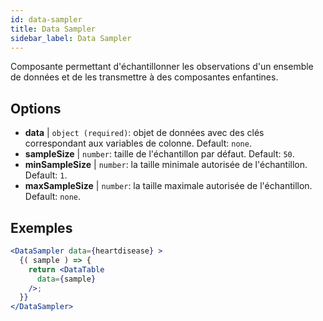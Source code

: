 ```yaml
---
id: data-sampler 
title: Data Sampler
sidebar_label: Data Sampler
---
```


Composante permettant d'échantillonner les observations d'un ensemble de données et de les transmettre à des composantes enfantines.

## Options

* __data__ | `object (required)`: objet de données avec des clés correspondant aux variables de colonne. Default: `none`.
* __sampleSize__ | `number`: taille de l'échantillon par défaut. Default: `50`.
* __minSampleSize__ | `number`: la taille minimale autorisée de l'échantillon. Default: `1`.
* __maxSampleSize__ | `number`: la taille maximale autorisée de l'échantillon. Default: `none`.


## Exemples

```jsx live
<DataSampler data={heartdisease} >
  {( sample ) => {
    return <DataTable
      data={sample}
    />;
  }}
</DataSampler>
```

